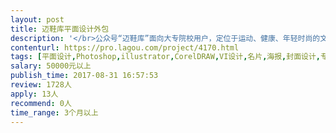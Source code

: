 ```yaml
---                
layout: post       
title: 迈鞋库平面设计外包           
description: '</br>公众号“迈鞋库”面向大专院校用户，定位于运动、健康、年轻时尚的文化需求。以每天讲述一双鞋的故事为主旨。其中的“迈鞋馆”是电商平台，运营自主品牌鞋品。现已建立校园渠道中心、鞋品设计生产中心、品牌中心。以微信公众号为主的自媒体为主要传播</br></br>具体要求</br>公众号“迈鞋库”面向大专院校用户，定位于运动、健康、年轻时尚的文化需求。以每天讲述一双鞋的故事为主旨。其中的“迈鞋馆”是电商平台，运营自主品牌鞋品。现已建立校园渠道中心、鞋品设计生产中心、品牌中心。以微信公众号为主的自媒体为主要传播</br></br>具体要求</br>1、鞋类产品拍摄、修图与海报设计、店面风格的设计、各期线上、线下活动视觉设计</br>2、服务号，每周一条，配合公众号图文必要的设计工作。</br>3、通过对视觉设计的改善、提升流量，以导向更好的成交销量。</br></br>我们每开拓一个线下高校学校（一般学校一万人以上，现已在广东有30个高校，会逐步拓展全国），希望能够一个学期至少达成一半人口稳定的粉丝量。每个学校有地推团队，以及可以半个月内覆盖全校人口的广告渠道。</br>'     
contenturl: https://pro.lagou.com/project/4170.html      
tags: [平面设计,Photoshop,illustrator,CorelDRAW,VI设计,名片,海报,封面设计,专题设计,形象设计]            
salary: 50000元以上          
publish_time: 2017-08-31 16:57:53         
review: 1728人                   
apply: 13人                   
recommend: 0人                   
time_range: 3个月以上              
---                 
```

